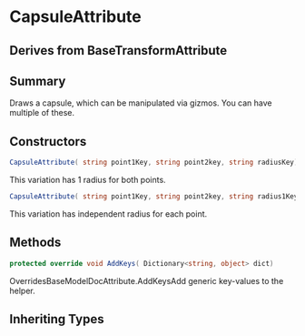 # CapsuleAttribute

## Derives from BaseTransformAttribute

## Summary

Draws a capsule, which can be manipulated via gizmos. You can have multiple of these.
## Constructors

```c#
CapsuleAttribute( string point1Key, string point2key, string radiusKey) 
```
This variation has 1 radius for both points.
```c#
CapsuleAttribute( string point1Key, string point2key, string radius1Key, string radius2Key) 
```
This variation has independent radius for each point.
## Methods

```c#
protected override void AddKeys( Dictionary<string, object> dict) 
```
OverridesBaseModelDocAttribute.AddKeysAdd generic key-values to the helper.
## Inheriting Types

